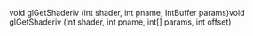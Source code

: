 void glGetShaderiv (int shader, int pname, IntBuffer params)void glGetShaderiv (int shader, int pname, int[] params, int offset)